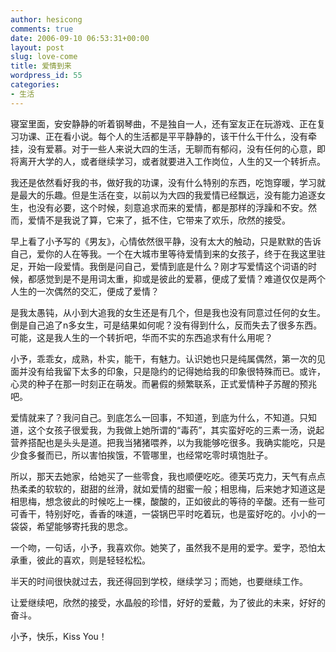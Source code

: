 ```yaml
---
author: hesicong
comments: true
date: 2006-09-10 06:53:31+00:00
layout: post
slug: love-come
title: 爱情到来
wordpress_id: 55
categories:
- 生活
---
```



寝室里面，安安静静的听着钢琴曲，不是独自一人，还有室友正在玩游戏、正在复习功课、正在看小说。每个人的生活都是平平静静的，该干什么干什么，没有牵挂，没有爱慕。对于一些人来说大四的生活，无聊而有郁闷，没有任何的心意，即将离开大学的人，或者继续学习，或者就要进入工作岗位，人生的又一个转折点。

我还是依然看好我的书，做好我的功课，没有什么特别的东西，吃饱穿暖，学习就是最大的乐趣。但是生活在变，以前以为大四的我爱情已经飘远，没有能力追逐女生，也没有必要，这个时候，刻意追求而来的爱情，都是那样的浮躁和不安。然而，爱情不是我说了算，它来了，抵不住，它带来了欢乐，欣然的接受。

早上看了小予写的《男友》，心情依然很平静，没有太大的触动，只是默默的告诉自己，爱你的人在等我。一个在大城市里等待爱情到来的女孩子，终于在我这里驻足，开始一段爱情。我倒是问自己，爱情到底是什么？刚才写爱情这个词语的时候，都感觉到是不是用词太重，抑或是彼此的爱慕，便成了爱情？难道仅仅是两个人生的一次偶然的交汇，便成了爱情？

是我太愚钝，从小到大追我的女生还是有几个，但是我也没有同意过任何的女生。倒是自己追了n多女生，可是结果如何呢？没有得到什么，反而失去了很多东西。可能，这是我人生的一个转折吧，华而不实的东西追求有什么用呢？

小予，乖乖女，成熟，朴实，能干，有魅力。认识她也只是纯属偶然，第一次的见面并没有给我留下太多的印象，只是隐约的记得她给我的印象很特殊而已。或许，心灵的种子在那一时刻正在萌发。而暑假的频繁联系，正式爱情种子苏醒的预兆吧。

爱情就来了？我问自己。到底怎么一回事，不知道，到底为什么，不知道。只知道，这个女孩子很爱我，为我做上她所谓的“毒药”，其实蛮好吃的三素一汤，说起营养搭配也是头头是道。把我当猪猪喂养，以为我能够吃很多。我确实能吃，只是少食多餐而已，所以害怕挨饿，不管哪里，也经常吃零时填饱肚子。

所以，那天去她家，给她买了一些零食，我也顺便吃吃。德芙巧克力，天气有点点热柔柔的软软的，甜甜的丝滑，就如爱情的甜蜜一般；相思梅，后来她才知道这是相思梅，想念彼此的时候吃上一棵，酸酸的，正如彼此的等待的辛酸。还有一些可可香干，特别好吃，香香的味道，一袋锅巴平时吃着玩，也是蛮好吃的。小小的一袋袋，希望能够寄托我的思念。

一个吻，一句话，小予，我喜欢你。她笑了，虽然我不是用的爱字。爱字，恐怕太承重，彼此的喜欢，则是轻轻松松。

半天的时间很快就过去，我还得回到学校，继续学习；而她，也要继续工作。

让爱继续吧，欣然的接受，水晶般的珍惜，好好的爱戴，为了彼此的未来，好好的奋斗。

小予，快乐，Kiss You！
